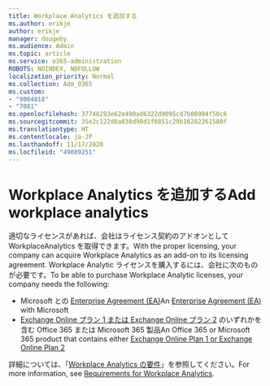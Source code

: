 ```yaml
---
title: Workplace Analytics を追加する
ms.author: erikje
author: erikje
manager: dougeby
ms.audience: Admin
ms.topic: article
ms.service: o365-administration
ROBOTS: NOINDEX, NOFOLLOW
localization_priority: Normal
ms.collection: Adm_O365
ms.custom:
- "9004018"
- "7081"
ms.openlocfilehash: 37748293e62e490ad6322d9095cd7b08904f50c6
ms.sourcegitcommit: 35e2c122d8a838d98d1f0851c29b16282261580f
ms.translationtype: HT
ms.contentlocale: ja-JP
ms.lasthandoff: 11/17/2020
ms.locfileid: "49089251"
---
```

# <a name="add-workplace-analytics"></a><span data-ttu-id="52041-102">Workplace Analytics を追加する</span><span class="sxs-lookup"><span data-stu-id="52041-102">Add workplace analytics</span></span>

<span data-ttu-id="52041-103">適切なライセンスがあれば、会社はライセンス契約のアドオンとして WorkplaceAnalytics を取得できます。</span><span class="sxs-lookup"><span data-stu-id="52041-103">With the proper licensing, your company can acquire Workplace Analytics as an add-on to its licensing agreement.</span></span> <span data-ttu-id="52041-104">Workplace Analytic ライセンスを購入するには、会社に次のものが必要です。</span><span class="sxs-lookup"><span data-stu-id="52041-104">To be able to purchase Workplace Analytic licenses, your company needs the following:</span></span> 

- <span data-ttu-id="52041-105">Microsoft との [Enterprise Agreement (EA)](https://docs.microsoft.com/workplace-analytics/setup/environment-requirements#enterprise-agreements)</span><span class="sxs-lookup"><span data-stu-id="52041-105">An [Enterprise Agreement (EA)](https://docs.microsoft.com/workplace-analytics/setup/environment-requirements#enterprise-agreements) with Microsoft</span></span>
- <span data-ttu-id="52041-106">[Exchange Online プラン 1 または Exchange Online プラン 2](https://docs.microsoft.com/workplace-analytics/setup/environment-requirements#exchange-online-plans) のいずれかを含む Office 365 または Microsoft 365 製品</span><span class="sxs-lookup"><span data-stu-id="52041-106">An Office 365 or Microsoft 365 product that contains either [Exchange Online Plan 1 or Exchange Online Plan 2](https://docs.microsoft.com/workplace-analytics/setup/environment-requirements#exchange-online-plans)</span></span>

<span data-ttu-id="52041-107">詳細については、「[Workplace Analytics の要件](https://docs.microsoft.com/workplace-analytics/setup/environment-requirements)」を参照してください。</span><span class="sxs-lookup"><span data-stu-id="52041-107">For more information, see [Requirements for Workplace Analytics](https://docs.microsoft.com/workplace-analytics/setup/environment-requirements).</span></span> 
